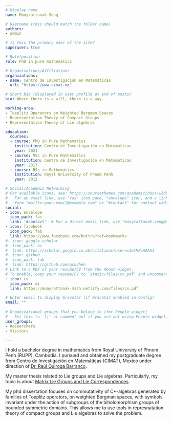 ```yaml
---
# Display name
name: Monyrattanak Seng

# Username (this should match the folder name)
authors:
- admin

# Is this the primary user of the site?
superuser: true

# Role/position
role: PhD in pure mathematics

# Organizations/Affiliations
organizations:
- name: Centro de Investigación en Matemáticas
  url: "https://www.cimat.mx"

# Short bio (displayed in user profile at end of posts)
bio: Where there is a will, there is a way.

working-area:
- Toeplitz Operators on Weighted Bergman Spaces
- Representation Theory of Compact Groups
- Representation Theory of Lie algebras

education:
  courses:
  - course: PhD in Pure Mathematics
    institution: Centro de Investigación en Matemáticas
    year: 2021
  - course: MSc in Pure Mathematics
    institution: Centro de Investigación en Matemáticas
    year: 2017
  - course: BSc in Mathematics
    institution: Royal University of Phnom Penh
    year: 2012

# Social/Academic Networking
# For available icons, see: https://sourcethemes.com/academic/docs/widgets/#icons
#   For an email link, use "fas" icon pack, "envelope" icon, and a link in the
#   form "mailto:your-email@example.com" or "#contact" for contact widget.
social:
- icon: envelope
  icon_pack: fas
  link: '#contact'  # For a direct email link, use "monyrattanak.seng@cimat.mx".
- icon: facebook
  icon_pack: fab
  link: https://www.facebook.com/buttra?ref=bookmarks
#- icon: google-scholar
#  icon_pack: ai
#  link: https://scholar.google.co.uk/citations?user=sIwtMXoAAAAJ
#- icon: github
#  icon_pack: fab
#  link: https://github.com/gcushen
# Link to a PDF of your resume/CV from the About widget.
# To enable, copy your resume/CV to `static/files/cv.pdf` and uncomment the lines below.  
- icon: cv
  icon_pack: ai
  link: https://monyrattanak-math.netlify.com/files/cv.pdf

# Enter email to display Gravatar (if Gravatar enabled in Config)
email: ""
  
# Organizational groups that you belong to (for People widget)
#   Set this to `[]` or comment out if you are not using People widget.  
user_groups:
- Researchers
- Visitors

---
```


I hold a bachelor degree in mathematics from Royal University of Phnom Penh (RUPP), Cambodia. I pursued and obtained my postgraduate degree from Centro de Investigación en Matemáticas (CIMAT), Mexico under direction of <a href="https://www.cimat.mx/~quiroga/" target="_blank"> Dr. Raúl Quiroga Barranco</a>. 

My master thesis related to Lie groups and Lie algebras. Particularly, my topic is about <a href="https://cimat.repositorioinstitucional.mx/jspui/bitstream/1008/732/1/TE%20639.pdf" target="_blank"> Matrix Lie Groups and Lie Correspondences</a>. 

My phd dissertation focuses on commutativity of C*-algebras generated by families of Toeplitz operators, on weighted Bergman spaces, with symbols invariant under the action of subgroups of the biholomorphism groups of bounded symmetric domains. This allows me to use tools in represnatation theory of compact groups and Lie algebras to solve the problem.

